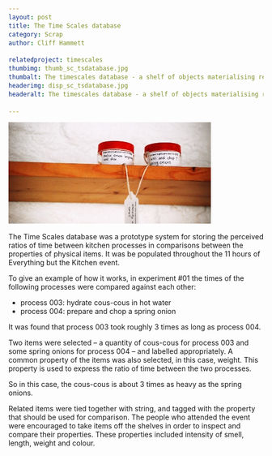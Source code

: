 ```yaml
---
layout: post
title: The Time Scales database
category: Scrap
author: Cliff Hammett

relatedproject: timescales
thumbimg: thumb_sc_tsdatabase.jpg
thumbalt: The timescales database - a shelf of objects materialising relational time recordings
headerimg: disp_sc_tsdatabase.jpg
headeralt: The timescales database - a shelf of objects materialising relational time recordings

---
```


![A time relation up close](/resources/img/project_timescales2.jpg)

The Time Scales database was a prototype system for storing the perceived ratios of time between kitchen processes in comparisons between the properties of physical items. It was be populated throughout the 11 hours of Everything but the Kitchen event.

To give an example of how it works, in experiment #01 the times of the following processes were compared against each other:

* process 003: hydrate cous-cous in hot water
* process 004: prepare and chop a spring onion

It was found that process 003 took roughly 3 times as long as process 004. 

Two items were selected – a quantity of cous-cous for process 003 and some spring onions for process 004 – and labelled appropriately.  A common property of the items was also selected, in this case, weight. This property is used to express the ratio of time between the two processes.

So in this case, the cous-cous is about 3 times as heavy as the spring onions.

Related items were tied together with string, and tagged with the property that should be used for comparison. The people who attended the event were encouraged to take items off the shelves in order to inspect and compare their properties. These properties included intensity of smell, length, weight and colour. 
